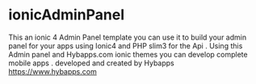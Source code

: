 # ionicAdminPanel
This an ionic 4 Admin Panel template  you can use it to build your admin panel for your apps using Ionic4 and PHP slim3 for the Api .
Using this Admin panel and Hybapps.com ionic themes you can develop complete mobile apps .
developed and created by Hybapps https://www.hybapps.com

